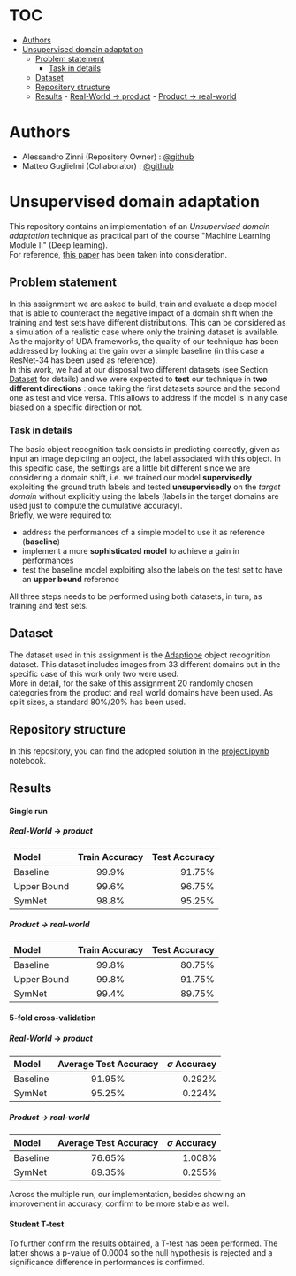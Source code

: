 # TOC

<!--toc:start-->
- [Authors](#authors)
- [Unsupervised domain adaptation](#unsupervised-domain-adaptation)
  - [Problem statement](#problem-statement)
    - [Task in details](#task-in-details)
  - [Dataset](#dataset)
  - [Repository structure](#repository-structure)
  - [Results](#results)
        - [Real-World $\to$ product](#real-world-to-product)
        - [Product $\to$ real-world](#product-to-real-world)
<!--toc:end-->

# Authors
- Alessandro Zinni (Repository Owner) : [@github](https://github.com/Zinni98)
- Matteo Guglielmi (Collaborator) : [@github](https://github.com/MatteoGuglielmi-tech)

# Unsupervised domain adaptation 
This repository contains an implementation of an *Unsupervised domain adaptation* technique as practical part of the course "Machine Learning Module II" (Deep learning).   
For reference, [this paper](https://arxiv.org/abs/1904.04663) has been taken into consideration.

## Problem statement
In this assignment we are asked to build, train and evaluate a deep model that is able to counteract the negative impact of a domain shift when the training and test sets
have different distributions. This can be considered as a simulation of a realistic case where only the training dataset is available.  
As the majority of UDA frameworks, the quality of our technique has been addressed by looking at the gain over a simple baseline (in this case a ResNet-34 has been used as reference).  
In this work, we had at our disposal two different datasets (see Section [Dataset](#Dataset) for details) and we were expected to **test** our
technique in **two different directions** : once taking the first datasets source and the second one as test and vice versa. This allows to 
address if the model is in any case biased on a specific direction or not. 

### Task in details
The basic object recognition task consists in predicting correctly, given as input an image depicting an object, the label associated 
with this object. In this specific case, the settings are a little bit different since we are considering a domain shift, i.e. we trained our
model **supervisedly** exploiting the ground truth labels and tested **unsupervisedly** on the *target domain* without explicitly using the labels
(labels in the target domains are used just to compute the cumulative accuracy).  
Briefly, we were required to:
- address the performances of a simple model to use it as reference (**baseline**)
- implement a more **sophisticated model** to achieve a gain in performances 
- test the baseline model exploiting also the labels on the test set to have an **upper bound** reference

All three steps needs to be performed using both datasets, in turn, as training and test sets.

## Dataset
The dataset used in this assignment is the [Adaptiope](https://openaccess.thecvf.com/content/WACV2021/papers/Ringwald_Adaptiope_A_Modern_Benchmark_for_Unsupervised_Domain_Adaptation_WACV_2021_paper.pdf) 
object recognition dataset. 
This dataset includes images from $33$ different domains but in the specific case of this work only two were used.  
More in detail, for the sake of this assignment $20$ randomly chosen categories from the product and real world domains have been used. 
As split sizes, a standard $80\%/20\%$ has been used.

## Repository structure
In this repository, you can find the adopted solution in the [project.ipynb](https://github.com/Zinni98/Symnet-Unsupervised-domain-adaptation/blob/main/project.ipynb)
notebook.

## Results

#### Single run

##### Real-World $\to$ product

| Model          | Train Accuracy   | Test Accuracy     |
| :---           |    :----:        |          ---:     |
| Baseline       |  $99.9\%$        |   $91.75\%$       |
| Upper Bound    |  $99.6\%$        |   $96.75\%$       |
| SymNet         |  $98.8\%$        |   $95.25\%$       |

##### Product $\to$ real-world

| Model          | Train Accuracy   | Test Accuracy     |
| :---           |    :----:        |          ---:     |
| Baseline       |   $99.8\%$       |    $80.75\%$      |
| Upper Bound    |   $99.8\%$       |    $91.75\%$      |
| SymNet         |   $99.4\%$       |    $89.75\%$      |

#### 5-fold cross-validation

##### Real-World $\to$ product

| Model          | Average Test Accuracy   | $\sigma$ Accuracy     |
| :---           |    :----:               |          ---:         |
| Baseline       |  $91.95\%$              |   $0.292\%$           |
| SymNet         |  $95.25\%$              |   $0.224\%$           |

##### Product $\to$ real-world

| Model          | Average Test Accuracy   | $\sigma$ Accuracy     |
| :---           |    :----:               |          ---:         |
| Baseline       |  $76.65\%$              |   $1.008\%$           |
| SymNet         |  $89.35\%$              |   $0.255\%$           |

Across the multiple run, our implementation, besides showing an improvement in accuracy, confirm to be more stable as well.

#### Student T-test
To further confirm the results obtained, a T-test has been performed. The latter shows a p-value of $0.0004$ so the null hypothesis is 
rejected and a significance difference in performances is confirmed.
